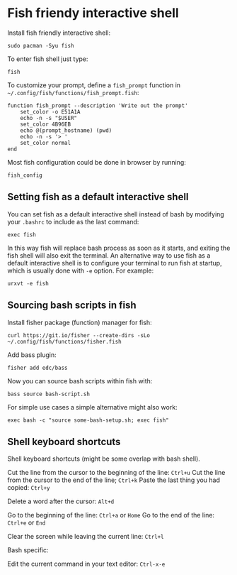 # Fish friendy interactive shell

Install fish friendly interactive shell:
```
sudo pacman -Syu fish
```

To enter fish shell just type:
```
fish
```

To customize your prompt, define a `fish_prompt` function in `~/.config/fish/functions/fish_prompt.fish`:
```
function fish_prompt --description 'Write out the prompt'
	set_color -o E51A1A
	echo -n -s "$USER"
	set_color 4B96EB 
	echo @(prompt_hostname) (pwd)
	echo -n -s '> '
	set_color normal
end
```

Most fish configuration could be done in browser by running:
```
fish_config
```

## Setting fish as a default interactive shell

You can set fish as a default interactive shell instead of bash by modifying your `.bashrc` to include as the last command:
```
exec fish
```

In this way fish will replace bash process as soon as it starts, and exiting the fish shell will also exit the terminal. An alternative way to use fish as a default interactive shell is to configure your terminal to run fish at startup, which is usually done with `-e` option. For example:
```
urxvt -e fish
```

## Sourcing bash scripts in fish

Install fisher package (function) manager for fish:
```
curl https://git.io/fisher --create-dirs -sLo ~/.config/fish/functions/fisher.fish
```

Add bass plugin:
```
fisher add edc/bass
```

Now you can source bash scripts within fish with:
```
bass source bash-script.sh
```

For simple use cases a simple alternative might also work:
```
exec bash -c "source some-bash-setup.sh; exec fish"
```

## Shell keyboard shortcuts

Shell keyboard shortcuts (might be some overlap with bash shell).

Cut the line from the cursor to the beginning of the line: `Ctrl+u`
Cut the line from the cursor to the end of the line; `Ctrl+k`
Paste the last thing you had copied: `Ctrl+y`

Delete a word after the cursor: `Alt+d`

Go to the beginning of the line: `Ctrl+a` or `Home`
Go to the end of the line: `Ctrl+e` or `End`

Clear the screen while leaving the current line: `Ctrl+l`

Bash specific:

Edit the current command in your text editor: `Ctrl-x-e`

